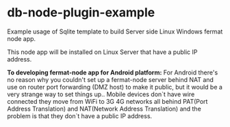 # db-node-plugin-example

Example usage of Sqlite template to build Server side Linux Windows fermat node app.

This node app will be installed on Linux Server that have a public IP address.

**To developing fermat-node app for Android platform:**
For Android there's no reason why you couldn't set up a fermat-node server behind NAT and use on router port forwarding (DMZ host) to make it public, but it would be a very strange way to set things up..
Mobile devices don\`t have wire connected they move from WiFi to 3G 4G networks all behind PAT(Port Address Translation) and NAT(Network Address Translation) and the problem is that they don\`t have a public IP address.





